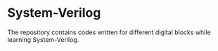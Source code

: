 # System-Verilog
The repository contains codes written for different digital blocks while learning System-Verilog. 

